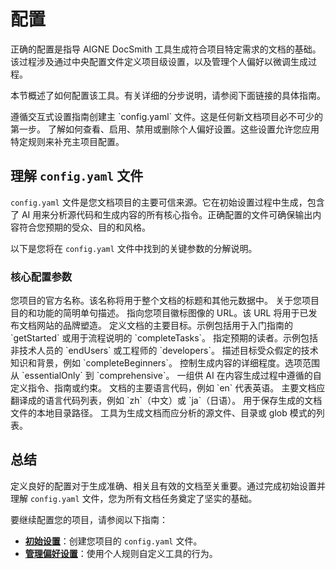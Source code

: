 # 配置

正确的配置是指导 AIGNE DocSmith 工具生成符合项目特定需求的文档的基础。该过程涉及通过中央配置文件定义项目级设置，以及管理个人偏好以微调生成过程。

本节概述了如何配置该工具。有关详细的分步说明，请参阅下面链接的具体指南。

<x-cards data-columns="2">
  <x-card data-title="初始设置" data-icon="lucide:settings-2" data-href="/configuration/initial-setup">
    遵循交互式设置指南创建主 `config.yaml` 文件。这是任何新文档项目必不可少的第一步。
  </x-card>
  <x-card data-title="管理偏好设置" data-icon="lucide:user-cog" data-href="/configuration/managing-preferences">
    了解如何查看、启用、禁用或删除个人偏好设置。这些设置允许您应用特定规则来补充主项目配置。
  </x-card>
</x-cards>

## 理解 `config.yaml` 文件

`config.yaml` 文件是您文档项目的主要可信来源。它在初始设置过程中生成，包含了 AI 用来分析源代码和生成内容的所有核心指令。正确配置的文件可确保输出内容符合您预期的受众、目的和风格。

以下是您将在 `config.yaml` 文件中找到的关键参数的分解说明。

### 核心配置参数

<x-field-group>
  <x-field data-name="projectName" data-type="string" data-required="true">
    <x-field-desc markdown>您项目的官方名称。该名称将用于整个文档的标题和其他元数据中。</x-field-desc>
  </x-field>
  <x-field data-name="projectDesc" data-type="string" data-required="true">
    <x-field-desc markdown>关于您项目目的和功能的简明单句描述。</x-field-desc>
  </x-field>
  <x-field data-name="projectLogo" data-type="string" data-required="false">
    <x-field-desc markdown>指向您项目徽标图像的 URL。该 URL 将用于已发布文档网站的品牌塑造。</x-field-desc>
  </x-field>
  <x-field data-name="documentPurpose" data-type="array" data-required="true">
    <x-field-desc markdown>定义文档的主要目标。示例包括用于入门指南的 `getStarted` 或用于流程说明的 `completeTasks`。</x-field-desc>
  </x-field>
  <x-field data-name="targetAudienceTypes" data-type="array" data-required="true">
    <x-field-desc markdown>指定预期的读者。示例包括非技术人员的 `endUsers` 或工程师的 `developers`。</x-field-desc>
  </x-field>
  <x-field data-name="readerKnowledgeLevel" data-type="string" data-required="true">
    <x-field-desc markdown>描述目标受众假定的技术知识和背景，例如 `completeBeginners`。</x-field-desc>
  </x-field>
  <x-field data-name="documentationDepth" data-type="string" data-required="true">
    <x-field-desc markdown>控制生成内容的详细程度。选项范围从 `essentialOnly` 到 `comprehensive`。</x-field-desc>
  </x-field>
  <x-field data-name="rules" data-type="string" data-required="false">
    <x-field-desc markdown>一组供 AI 在内容生成过程中遵循的自定义指令、指南或约束。</x-field-desc>
  </x-field>
  <x-field data-name="locale" data-type="string" data-required="true">
    <x-field-desc markdown>文档的主要语言代码，例如 `en` 代表英语。</x-field-desc>
  </x-field>
  <x-field data-name="translateLanguages" data-type="array" data-required="false">
    <x-field-desc markdown>主要文档应翻译成的语言代码列表，例如 `zh`（中文）或 `ja`（日语）。</x-field-desc>
  </x-field>
  <x-field data-name="docsDir" data-type="string" data-required="true">
    <x-field-desc markdown>用于保存生成的文档文件的本地目录路径。</x-field-desc>
  </x-field>
  <x-field data-name="sourcesPath" data-type="array" data-required="true">
    <x-field-desc markdown>工具为生成文档而应分析的源文件、目录或 glob 模式的列表。</x-field-desc>
  </x-field>
</x-field-group>

## 总结

定义良好的配置对于生成准确、相关且有效的文档至关重要。通过完成初始设置并理解 `config.yaml` 文件，您为所有文档任务奠定了坚实的基础。

要继续配置您的项目，请参阅以下指南：
*   **[初始设置](./configuration-initial-setup.md)**：创建您项目的 `config.yaml` 文件。
*   **[管理偏好设置](./configuration-managing-preferences.md)**：使用个人规则自定义工具的行为。